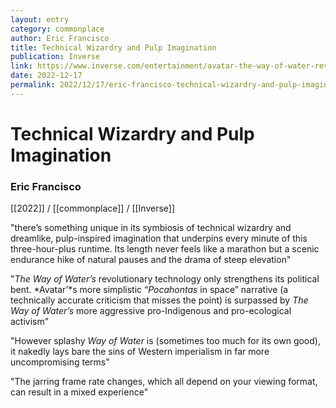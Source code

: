 ```yaml
---
layout: entry
category: commonplace
author: Eric Francisco
title: Technical Wizardry and Pulp Imagination
publication: Inverse
link: https://www.inverse.com/entertainment/avatar-the-way-of-water-review
date: 2022-12-17
permalink: 2022/12/17/eric-francisco-technical-wizardry-and-pulp-imagination
---
```


# Technical Wizardry and Pulp Imagination

### Eric Francisco

[[2022]] / [[commonplace]] / [[Inverse]]

"there’s something unique in its symbiosis of technical wizardry and dreamlike, pulp-inspired imagination that underpins every minute of this three-hour-plus runtime. Its length never feels like a marathon but a scenic endurance hike of natural pauses and the drama of steep elevation"

"*The Way of Water’s* revolutionary technology only strengthens its political bent. *Avatar’*s more simplistic “*Pocahontas* in space” narrative (a technically accurate criticism that misses the point) is surpassed by *The Way of Water’s* more aggressive pro-Indigenous and pro-ecological activism"

"However splashy *Way of Water* is (sometimes too much for its own good), it nakedly lays bare the sins of Western imperialism in far more uncompromising terms"

"The jarring frame rate changes, which all depend on your viewing format, can result in a mixed experience"
